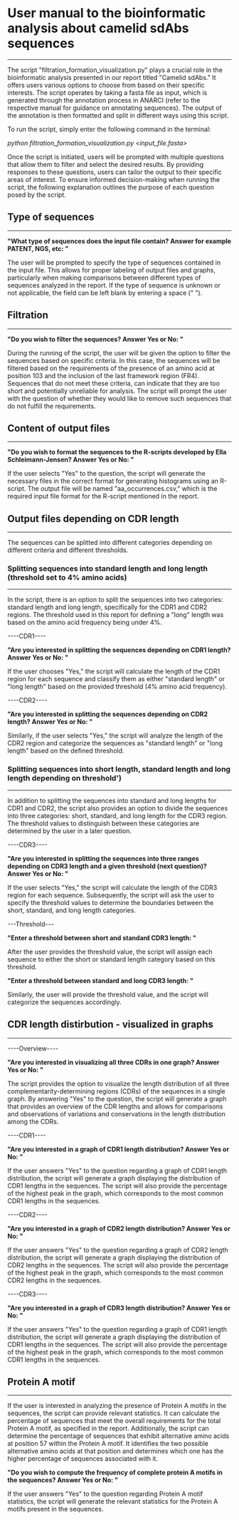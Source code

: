 # User manual to the bioinformatic analysis about camelid sdAbs sequences
***

The script "filtration_formation_visualization.py" plays a crucial role in the bioinformatic analysis presented in our report titled "Camelid sdAbs." It offers users various options to choose from based on their specific interests. The script operates by taking a fasta file as input, which is generated through the annotation process in ANARCI (refer to the respective manual for guidance on annotating sequences). The output of the annotation is then formatted and split in different ways using this script.

To run the script, simply enter the following command in the terminal:

*python filtration_formation_visualization.py <input_file.fasta>*

Once the script is initiated, users will be prompted with multiple questions that allow them to filter and select the desired results. By providing responses to these questions, users can tailor the output to their specific areas of interest. To ensure informed decision-making when running the script, the following explanation outlines the purpose of each question posed by the script.


## Type of sequences
--------------------------------------
**"What type of sequences does the input file contain? Answer for example PATENT, NGS, etc: "**

The user will be prompted to specify the type of sequences contained in the input file. This allows for proper labeling of output files and graphs, particularly when making comparisons between different types of sequences analyzed in the report. If the type of sequence is unknown or not applicable, the field can be left blank by entering a space (" ").


## Filtration
--------------------------------------
**"Do you wish to filter the sequences? Answer Yes or No: "**

During the running of the script, the user will be given the option to filter the sequences based on specific criteria. In this case, the sequences will be filtered based on the requirements of the presence of an amino acid at position 103 and the inclusion of the last framework region (FR4). Sequences that do not meet these criteria, can indicate that they are too short and potentially unreliable for analysis. The script will prompt the user with the question of whether they would like to remove such sequences that do not fulfill the requirements.

## Content of output files
--------------------------------------
**"Do you wish to format the sequences to the R-scripts developed by Ella Schleimann-Jensen? Answer Yes or No: "**

If the user selects "Yes" to the question, the script will generate the necessary files in the correct format for generating histograms using an R-script. The output file will be named "aa_occurrences.csv," which is the required input file format for the R-script mentioned in the report.


## Output files depending on CDR length
--------------------------------------
The sequences can be splitted into different categories depending on different criteria and different thresholds. 

### Splitting sequences into standard length and long length (threshold set to 4% amino acids)
-----
In the script, there is an option to split the sequences into two categories: standard length and long length, specifically for the CDR1 and CDR2 regions. The threshold used in this report for defining a "long" length was based on the amino acid frequency being under 4%.

----CDR1----

**"Are you interested in splitting the sequences depending on CDR1 length? Answer Yes or No: "**

If the user chooses "Yes," the script will calculate the length of the CDR1 region for each sequence and classify them as either "standard length" or "long length" based on the provided threshold (4% amino acid frequency).

----CDR2----

**"Are you interested in splitting the sequences depending on CDR2 length? Answer Yes or No: "**

Similarly, if the user selects "Yes," the script will analyze the length of the CDR2 region and categorize the sequences as "standard length" or "long length" based on the defined threshold.


### Splitting sequences into short length, standard length and long length depending on threshold')
-----
In addition to splitting the sequences into standard and long lengths for CDR1 and CDR2, the script also provides an option to divide the sequences into three categories: short, standard, and long length for the CDR3 region. The threshold values to distinguish between these categories are determined by the user in a later question.

----CDR3----

**"Are you interested in splitting the sequences into three ranges depending on CDR3 length and a given threshold (next question)? Answer Yes or No: "**

If the user selects "Yes," the script will calculate the length of the CDR3 region for each sequence. Subsequently, the script will ask the user to specify the threshold values to determine the boundaries between the short, standard, and long length categories.

---Threshold---

**"Enter a threshold between short and standard CDR3 length: "**

After the user provides the threshold value, the script will assign each sequence to either the short or standard length category based on this threshold.

**"Enter a threshold between standard and long CDR3 length: "**

Similarly, the user will provide the threshold value, and the script will categorize the sequences accordingly.



## CDR length distirbution - visualized in graphs
-------------------------------------- 

----Overview----

**"Are you interested in visualizing all three CDRs in one graph? Answer Yes or No: "**

The script provides the option to visualize the length distribution of all three complementarity-determining regions (CDRs) of the sequences in a single graph. By answering "Yes" to the question, the script will generate a graph that provides an overview of the CDR lengths and allows for comparisons and observations of variations and conservations in the length distribution among the CDRs.

----CDR1----

**"Are you interested in a graph of CDR1 length distribution? Answer Yes or No: "**

If the user answers "Yes" to the question regarding a graph of CDR1 length distribution, the script will generate a graph displaying the distribution of CDR1 lengths in the sequences. The script will also provide the percentage of the highest peak in the graph, which corresponds to the most common CDR1 lengths in the sequences. 

----CDR2----

**"Are you interested in a graph of CDR2 length distribution? Answer Yes or No: "**

If the user answers "Yes" to the question regarding a graph of CDR2 length distribution, the script will generate a graph displaying the distribution of CDR2 lengths in the sequences. The script will also provide the percentage of the highest peak in the graph, which corresponds to the most common CDR2 lengths in the sequences. 

----CDR3----

**"Are you interested in a graph of CDR3 length distribution? Answer Yes or No: "**

If the user answers "Yes" to the question regarding a graph of CDR1 length distribution, the script will generate a graph displaying the distribution of CDR1 lengths in the sequences. The script will also provide the percentage of the highest peak in the graph, which corresponds to the most common CDR1 lengths in the sequences. 


## Protein A motif
--------------------------------------
If the user is interested in analyzing the presence of Protein A motifs in the sequences, the script can provide relevant statistics. It can calculate the percentage of sequences that meet the overall requirements for the total Protein A motif, as specified in the report. Additionally, the script can determine the percentage of sequences that exhibit alternative amino acids at position 57 within the Protein A motif. It identifies the two possible alternative amino acids at that position and determines which one has the higher percentage of sequences associated with it. 

**"Do you wish to compute the frequency of complete protein A motifs in the sequences? Answer Yes or No: "**

If the user answers "Yes" to the question regarding Protein A motif statistics, the script will generate the relevant statistics for the Protein A motifs present in the sequences.



